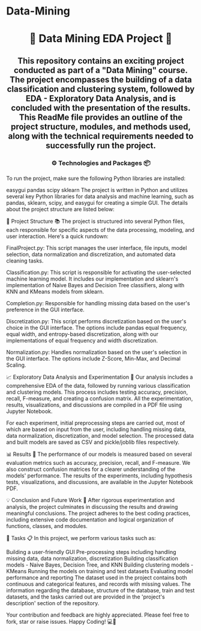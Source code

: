 # Data-Mining
# <p align="center"> 🧮 Data Mining EDA Project 🧮 </p>

## <p align="center"> This repository contains an exciting project conducted as part of a "Data Mining" course. The project encompasses the building of a data classification and clustering system, followed by EDA - Exploratory Data Analysis, and is concluded with the presentation of the results. This ReadMe file provides an outline of the project structure, modules, and methods used, along with the technical requirements needed to successfully run the project.</p>

### <p align ="center"> ⚙️ Technologies and Packages 📦 <p/>
To run the project, make sure the following Python libraries are installed:

easygui
pandas
scipy
sklearn
The project is written in Python and utilizes several key Python libraries for data analysis and machine learning, such as pandas, sklearn, scipy, and easygui for creating a simple GUI. The details about the project structure are listed below:

📁 Project Structure 📚
The project is structured into several Python files, each responsible for specific aspects of the data processing, modeling, and user interaction. Here's a quick rundown:

FinalProject.py: This script manages the user interface, file inputs, model selection, data normalization and discretization, and automated data cleaning tasks.

Classification.py: This script is responsible for activating the user-selected machine learning model. It includes our implementation and sklearn's implementation of Naive Bayes and Decision Tree classifiers, along with KNN and KMeans models from sklearn.

Completion.py: Responsible for handling missing data based on the user's preference in the GUI interface.

Discretization.py: This script performs discretization based on the user's choice in the GUI interface. The options include pandas equal frequency, equal width, and entropy-based discretization, along with our implementations of equal frequency and width discretization.

Normalization.py: Handles normalization based on the user's selection in the GUI interface. The options include Z-Score, Min-Max, and Decimal Scaling.

📈 Exploratory Data Analysis and Experimentation 🔬
Our analysis includes a comprehensive EDA of the data, followed by running various classification and clustering models. This process includes testing accuracy, precision, recall, F-measure, and creating a confusion matrix. All the experimentation, results, visualizations, and discussions are compiled in a PDF file using Jupyter Notebook.

For each experiment, initial preprocessing steps are carried out, most of which are based on input from the user, including handling missing data, data normalization, discretization, and model selection. The processed data and built models are saved as CSV and pickle/joblib files respectively.

📊 Results 📝
The performance of our models is measured based on several evaluation metrics such as accuracy, precision, recall, and F-measure. We also construct confusion matrices for a clearer understanding of the models' performance. The results of the experiments, including hypothesis tests, visualizations, and discussions, are available in the Jupyter Notebook PDF.

💡 Conclusion and Future Work 🔮
After rigorous experimentation and analysis, the project culminates in discussing the results and drawing meaningful conclusions. The project adheres to the best coding practices, including extensive code documentation and logical organization of functions, classes, and modules.

🎯 Tasks 📋
In this project, we perform various tasks such as:

Building a user-friendly GUI
Pre-processing steps including handling missing data, data normalization, discretization
Building classification models - Naive Bayes, Decision Tree, and KNN
Building clustering models - KMeans
Running the models on training and test datasets
Evaluating model performance and reporting
The dataset used in the project contains both continuous and categorical features, and records with missing values. The information regarding the database, structure of the database, train and test datasets, and the tasks carried out are provided in the 'project's description' section of the repository.

Your contribution and feedback are highly appreciated. Please feel free to fork, star or raise issues. Happy Coding! 💻🎉
